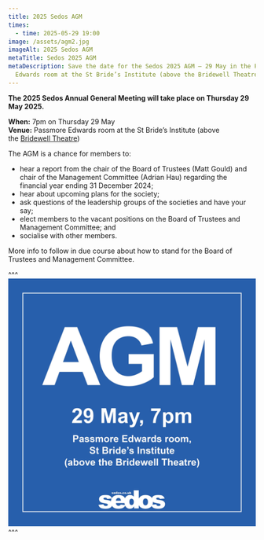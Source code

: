 ```yaml
---
title: 2025 Sedos AGM
times:
  - time: 2025-05-29 19:00
image: /assets/agm2.jpg
imageAlt: 2025 Sedos AGM
metaTitle: Sedos 2025 AGM
metaDescription: Save the date for the Sedos 2025 AGM – 29 May in the Passmore
  Edwards room at the St Bride’s Institute (above the Bridewell Theatre)
---
```

**The 2025 Sedos Annual General Meeting will take place on Thursday 29 May 2025.**

**When:** 7pm on Thursday 29 May\
**Venue:** Passmore Edwards room at the St Bride’s Institute (above the [Bridewell Theatre](https://www.sedos.co.uk/venues/bridewell))

The AGM is a chance for members to:

* hear a report from the chair of the Board of Trustees (Matt Gould) and chair of the Management Committee (Adrian Hau) regarding the financial year ending 31 December 2024;
* hear about upcoming plans for the society;
* ask questions of the leadership groups of the societies and have your say;
* elect members to the vacant positions on the Board of Trustees and Management Committee; and
* socialise with other members.

More info to follow in due course about how to stand for the Board of Trustees and Management Committee. 

^^^
![](/assets/agm.jpg)
^^^
